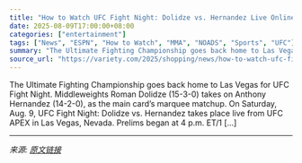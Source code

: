 ```yaml
---
title: "How to Watch UFC Fight Night: Dolidze vs. Hernandez Live Online Without Cable for Free"
date: 2025-08-09T17:00:00+08:00
categories: ["entertainment"]
tags: ["News", "ESPN", "How to Watch", "MMA", "NOADS", "Sports", "UFC"]
summary: "The Ultimate Fighting Championship goes back home to Las Vegas for UFC Fight Night. Middleweights Roman Dolidze (15-3-0) takes on Anthony Hernandez (14-2-0), as the main card&#8217;s marquee matchup. "
source_url: "https://variety.com/2025/shopping/news/how-to-watch-ufc-fight-night-dolidze-vs-hernandez-online-livestream-1236481362/"
---
```


The Ultimate Fighting Championship goes back home to Las Vegas for UFC Fight Night. Middleweights Roman Dolidze (15-3-0) takes on Anthony Hernandez (14-2-0), as the main card&#8217;s marquee matchup. On Saturday, Aug. 9, UFC Fight Night: Dolidze vs. Hernandez takes place live from UFC APEX in Las Vegas, Nevada. Prelims began at 4 p.m. ET/1 [&#8230;]

---

*来源: [原文链接](https://variety.com/2025/shopping/news/how-to-watch-ufc-fight-night-dolidze-vs-hernandez-online-livestream-1236481362/)*
